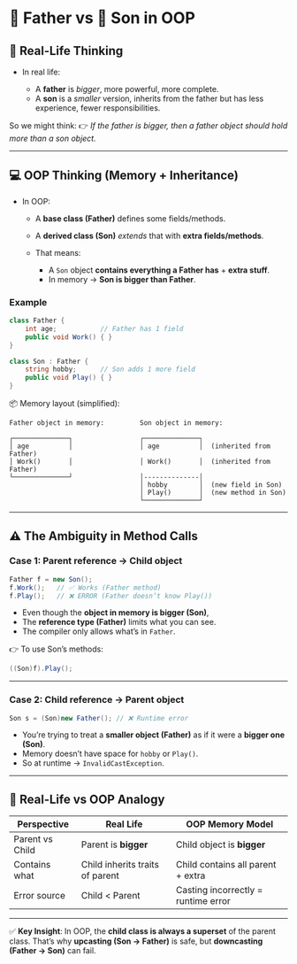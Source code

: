 # 👨 Father vs 👦 Son in OOP

## 🧠 Real-Life Thinking

* In real life:

  * A **father** is *bigger*, more powerful, more complete.
  * A **son** is a *smaller* version, inherits from the father but has less experience, fewer responsibilities.

So we might think:
👉 *If the father is bigger, then a father object should hold more than a son object.*

---

## 💻 OOP Thinking (Memory + Inheritance)

* In OOP:

  * A **base class (Father)** defines some fields/methods.
  * A **derived class (Son)** *extends* that with **extra fields/methods**.
  * That means:

    * A `Son` object **contains everything a Father has** + **extra stuff**.
    * In memory → **Son is bigger than Father**.

### Example

```csharp
class Father {
    int age;           // Father has 1 field
    public void Work() { }
}

class Son : Father {
    string hobby;      // Son adds 1 more field
    public void Play() { }
}
```

📦 Memory layout (simplified):

```plaintext
Father object in memory:         Son object in memory:

┌──────────────┐                 ┌──────────────┐
│ age          │                 │ age          │  (inherited from Father)
│ Work()       │                 │ Work()       │  (inherited from Father)
└──────────────┘                 │--------------│
                                 │ hobby        │  (new field in Son)
                                 │ Play()       │  (new method in Son)
                                 └──────────────┘
```

---

## ⚠️ The Ambiguity in Method Calls

### Case 1: Parent reference → Child object

```csharp
Father f = new Son();
f.Work();   // ✅ Works (Father method)
f.Play();   // ❌ ERROR (Father doesn’t know Play())
```

* Even though the **object in memory is bigger (Son)**,
* The **reference type (Father)** limits what you can see.
* The compiler only allows what’s in `Father`.

👉 To use Son’s methods:

```csharp
((Son)f).Play();
```

---

### Case 2: Child reference → Parent object

```csharp
Son s = (Son)new Father(); // ❌ Runtime error
```

* You’re trying to treat a **smaller object (Father)** as if it were a **bigger one (Son)**.
* Memory doesn’t have space for `hobby` or `Play()`.
* So at runtime → `InvalidCastException`.

---

## 🧩 Real-Life vs OOP Analogy

| Perspective     | Real Life                       | OOP Memory Model                    |
| --------------- | ------------------------------- | ----------------------------------- |
| Parent vs Child | Parent is **bigger**            | Child object is **bigger**          |
| Contains what   | Child inherits traits of parent | Child contains all parent + extra   |
| Error source    | Child < Parent                  | Casting incorrectly = runtime error |

---

✅ **Key Insight**:
In OOP, the **child class is always a superset** of the parent class. That’s why **upcasting (Son → Father)** is safe, but **downcasting (Father → Son)** can fail.
